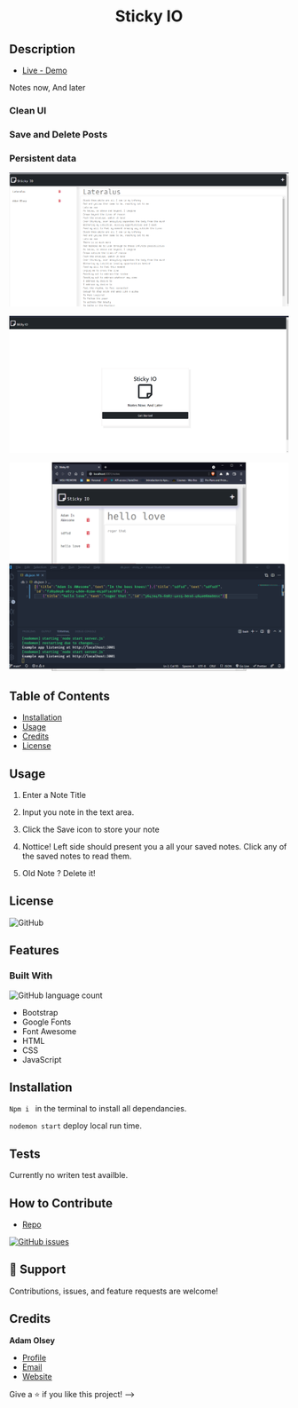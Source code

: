# <h1 align="center">Sticky IO</h1>

## Description
- [Live - Demo ](https://sticky-io-notes.herokuapp.com/ "Live View")

<p>Notes now, And later </p>

### Clean UI

### Save and Delete Posts

### Persistent data


![](public\assets\noteui.png)


![](public\assets\stickyiomain.png)



![](public\assets\jsondb.png)



## Table of Contents 
- [Installation](#installation)
- [Usage](#usage)
- [Credits](#credits)
- [License](#license)

## Usage
1. Enter a Note Title

2. Input you note in the text area.  

3. Click the Save icon to store your note

4. Nottice! 
Left side should present you a all your saved notes. Click any of the saved notes to read them.

5. Old Note ? Delete it!

## License
![GitHub](https://img.shields.io/github/license/AdamHale88/sticky_io)

## Features
### Built With
![GitHub language count](https://img.shields.io/github/languages/count/adamhale88/sticky_io)
- Bootstrap
- Google Fonts
- Font Awesome 
- HTML
- CSS
- JavaScript

## Installation

 `Npm i ` in the terminal to install all dependancies. 

 `nodemon start` deploy local run time.


## Tests
Currently no writen test availble.



## How to Contribute

- [Repo](https://github.com/AdamHale88/sticky_io "Sticky IO Repo")

[![GitHub issues](https://img.shields.io/github/issues/AdamHale88/weatherio?style=flat)](https://github.com/AdamHale88/sticky_io/issues)
## 🤝 Support

Contributions, issues, and feature requests are welcome!

## Credits
**Adam Olsey**

- [Profile](https://github.com/AdamHale88 "Adam Olsey")
- [Email](mailto:adamhale88@tuta.io?subject=Hi "Hi!")
- [Website](https://continuouscreations.netlify.app/ "Welcome")

Give a ⭐️ if you like this project! -->



